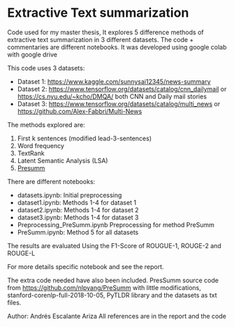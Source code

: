 # Extractive Text summarization

Code used for my master thesis, It explores 5 difference methods of extractive text summarization in 3 different datasets. The code + commentaries are different notebooks.
It was developed using google colab with google drive

This code uses 3 datasets:
- Dataset 1: https://www.kaggle.com/sunnysai12345/news-summary
- Dataset 2: https://www.tensorflow.org/datasets/catalog/cnn_dailymail or https://cs.nyu.edu/~kcho/DMQA/ both CNN and Daily mail stories
- Dataset 3: https://www.tensorflow.org/datasets/catalog/multi_news or https://github.com/Alex-Fabbri/Multi-News

The methods explored are:
1. First k sentences (modified lead-3-sentences)
2. Word frequency
3. TextRank
4. Latent Semantic Analysis (LSA)
5. [Presumm](https://github.com/nlpyang/PreSumm)

There are different notebooks:
- datasets.ipynb: Initial preprocessing
- dataset1.ipynb: Methods 1-4 for dataset 1
- dataset2.ipynb: Methods 1-4 for dataset 2
- dataset3.ipynb: Methods 1-4 for dataset 3
- Preprocessing_PreSumm.ipynb Preprocessing for method PreSumm
- PreSumm.ipynb: Method 5 for all datasets


The results are evaluated Using the F1-Score of ROUGUE-1, ROUGE-2 and ROUGE-L

For more details specific notebook and see the report.

The extra code needed have also been included. PresSumm source code from https://github.com/nlpyang/PreSumm with little modifications, stanford-corenlp-full-2018-10-05, PyTLDR library and the datasets as txt files.

Author: Andrés Escalante Ariza
All references are in the report and the code
